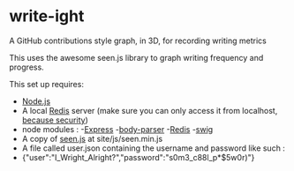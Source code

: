 # write-ight
A GitHub contributions style graph, in 3D, for recording writing metrics

This uses the awesome seen.js library to graph writing frequency and progress.

This set up requires:
 - [Node.js](https://nodejs.org/)
 - A local [Redis](http://redis.io/) server (make sure you can only access it from localhost, [because security](http://redis.io/topics/security))
 - node modules :
  -[Express](https://expressjs.com/)
  -[body-parser](https://github.com/expressjs/body-parser)
  -[Redis](http://redis.io/)
  -[swig](https://www.npmjs.com/package/swig)
 - A copy of [seen.js](http://seenjs.io/) at site/js/seen.min.js
 - A file called user.json containing the username and password like such :
  - {"user":"I_Wright_Alright?","password":"s0m3_c88l_p*$5w0r)"}
